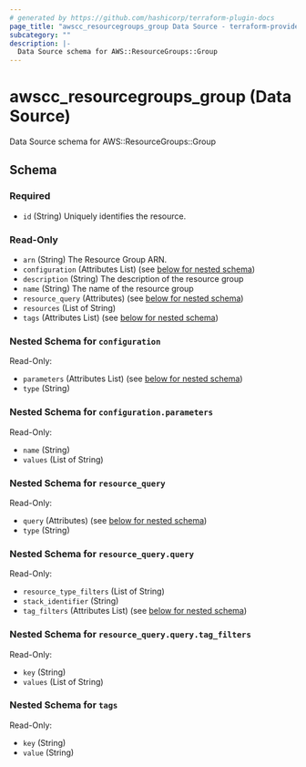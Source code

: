 ```yaml
---
# generated by https://github.com/hashicorp/terraform-plugin-docs
page_title: "awscc_resourcegroups_group Data Source - terraform-provider-awscc"
subcategory: ""
description: |-
  Data Source schema for AWS::ResourceGroups::Group
---
```


# awscc_resourcegroups_group (Data Source)

Data Source schema for AWS::ResourceGroups::Group



<!-- schema generated by tfplugindocs -->
## Schema

### Required

- `id` (String) Uniquely identifies the resource.

### Read-Only

- `arn` (String) The Resource Group ARN.
- `configuration` (Attributes List) (see [below for nested schema](#nestedatt--configuration))
- `description` (String) The description of the resource group
- `name` (String) The name of the resource group
- `resource_query` (Attributes) (see [below for nested schema](#nestedatt--resource_query))
- `resources` (List of String)
- `tags` (Attributes List) (see [below for nested schema](#nestedatt--tags))

<a id="nestedatt--configuration"></a>
### Nested Schema for `configuration`

Read-Only:

- `parameters` (Attributes List) (see [below for nested schema](#nestedatt--configuration--parameters))
- `type` (String)

<a id="nestedatt--configuration--parameters"></a>
### Nested Schema for `configuration.parameters`

Read-Only:

- `name` (String)
- `values` (List of String)



<a id="nestedatt--resource_query"></a>
### Nested Schema for `resource_query`

Read-Only:

- `query` (Attributes) (see [below for nested schema](#nestedatt--resource_query--query))
- `type` (String)

<a id="nestedatt--resource_query--query"></a>
### Nested Schema for `resource_query.query`

Read-Only:

- `resource_type_filters` (List of String)
- `stack_identifier` (String)
- `tag_filters` (Attributes List) (see [below for nested schema](#nestedatt--resource_query--query--tag_filters))

<a id="nestedatt--resource_query--query--tag_filters"></a>
### Nested Schema for `resource_query.query.tag_filters`

Read-Only:

- `key` (String)
- `values` (List of String)




<a id="nestedatt--tags"></a>
### Nested Schema for `tags`

Read-Only:

- `key` (String)
- `value` (String)


